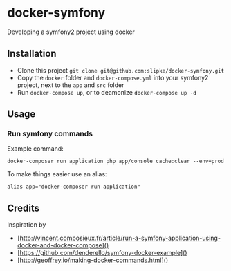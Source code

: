 # docker-symfony

Developing a symfony2 project using docker

## Installation

* Clone this project `git clone git@github.com:slipke/docker-symfony.git`
* Copy the `docker` folder and `docker-compose.yml` into your symfony2 project, next to the `app` and `src` folder
* Run `docker-compose up`, or to deamonize `docker-compose up -d`

## Usage

### Run symfony commands

Example command:

`docker-composer run application php app/console cache:clear --env=prod`

To make things easier use an alias:

`alias app="docker-composer run application"`

## Credits

Inspiration by

* [http://vincent.composieux.fr/article/run-a-symfony-application-using-docker-and-docker-compose]()
* [https://github.com/denderello/symfony-docker-example]()
* [http://geoffrey.io/making-docker-commands.html]()